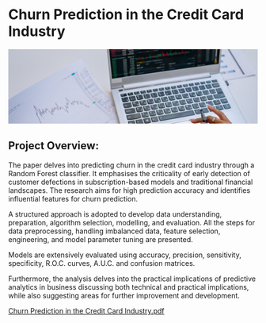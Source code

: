 # Churn Prediction in the Credit Card Industry
![Churn Prediction](Images/Churn.jpg)

## Project Overview:
The paper delves into predicting churn in the credit card industry through a Random Forest classifier. It emphasises the criticality of early detection of customer defections in subscription-based models and traditional financial landscapes. The research aims for high prediction accuracy and identifies influential features for churn prediction.

A structured approach is adopted to develop data understanding, preparation, algorithm selection, modelling, and evaluation. All the steps for data preprocessing, handling imbalanced data, feature selection, engineering, and model parameter tuning are presented.

Models are extensively evaluated using accuracy, precision, sensitivity, specificity, R.O.C. curves, A.U.C. and confusion matrices.

Furthermore, the analysis delves into the practical implications of predictive analytics in business discussing both technical and practical implications, while also suggesting areas for further improvement and development.

[Churn Prediction in the Credit Card Industry.pdf]()